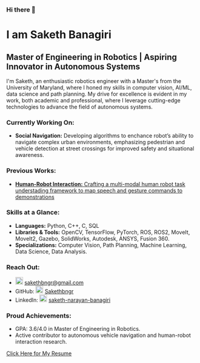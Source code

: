 ### Hi there 👋

# I am Saketh Banagiri

## Master of Engineering in Robotics | Aspiring Innovator in Autonomous Systems

I'm Saketh, an enthusiastic robotics engineer with a Master's from the University of Maryland, where I honed my skills in computer vision, AI/ML, data science and path planning. My drive for excellence is evident in my work, both academic and professional, where I leverage cutting-edge technologies to advance the field of autonomous systems.

### Currently Working On:
- **Social Navigation:** Developing algorithms to enchance robot’s ability to navigate complex urban environments, emphasizing pedestrian and vehicle detection at street crossings for
improved safety and situational awareness.


### Previous Works:
- [**Human-Robot Interaction:** Crafting a multi-modal human robot task understading framework to map speech and gesture commands to demonstrations](https://www.snehesh.com/natsgd/)

### Skills at a Glance:
- **Languages:** Python, C++, C, SQL
- **Libraries & Tools:** OpenCV, TensorFlow, PyTorch, ROS, ROS2, MoveIt, MoveIt2, Gazebo, SolidWorks, Autodesk, ANSYS, Fusion 360.
- **Specializations:** Computer Vision, Path Planning, Machine Learning, Data Science, Data Analysis.

<!-- -### Research & Projects:
- **Social Navigation Framework:** Utilizing YOLOv8 for dynamic object detection in urban environments.
- **Disaster Tweet Analysis:** Implementing RoBERTa to classify tweets for disaster response.
- **Industrial Automation:** Streamlining robotic systems for enhanced efficiency.
-->
### Reach Out:
- <a href="mailto:sakethbngr@gmail.com"><img src="https://img.icons8.com/ios-filled/50/000000/secured-letter.png" width="20" height="20" alt="Email"/></a> sakethbngr@gmail.com
- GitHub: <a href="https://github.com/Sakethbngr"><img src="https://img.icons8.com/material-outlined/24/000000/github.png" width="20" height="20" alt="GitHub"/></a> [Sakethbngr](https://github.com/Sakethbngr)
- LinkedIn: <a href="https://www.linkedin.com/in/saketh-narayan-banagiri"><img src="https://img.icons8.com/ios-filled/50/000000/linkedin.png" width="20" height="20" alt="LinkedIn"/></a> [saketh-narayan-banagiri](https://www.linkedin.com/in/saketh-narayan-banagiri)

<!-- - ☎️ Phone: +1 (763) 327-6663-->


<!-- ### Languages and Tools:
<img src="https://cdn.worldvectorlogo.com/logos/arduino-1.svg" width="38" height="38" alt="Arduino"/>
<img src="https://www.vectorlogo.zone/logos/gnu_bash/gnu_bash-icon.svg" width="38" height="38" alt="Bash"/>
<img src="https://raw.githubusercontent.com/devicons/devicon/master/icons/c/c-original.svg" width="38" height="38" alt="C"/>
<img src="https://raw.githubusercontent.com/devicons/devicon/master/icons/cplusplus/cplusplus-original.svg" width="38" height="38" alt="C++"/>
<img src="https://www.vectorlogo.zone/logos/git-scm/git-scm-icon.svg" width="38" height="38" alt="Git"/>
<img src="https://raw.githubusercontent.com/devicons/devicon/master/icons/linux/linux-original.svg" width="38" height="38" alt="Linux"/>
<img src="https://www.vectorlogo.zone/logos/opencv/opencv-icon.svg" width="38" height="38" alt="OpenCV"/>
<img src="https://raw.githubusercontent.com/devicons/devicon/2ae2a900d2f041da66e950e4d48052658d850630/icons/pandas/pandas-original.svg" width="38" height="38" alt="Pandas"/>
<img src="https://raw.githubusercontent.com/devicons/devicon/master/icons/python/python-original.svg" width="38" height="38" alt="Python"/>
<img src="https://www.vectorlogo.zone/logos/pytorch/pytorch-icon.svg" width="38" height="38" alt="PyTorch"/>
<img src="https://upload.wikimedia.org/wikipedia/commons/0/05/Scikit_learn_logo_small.svg" width="38" height="38" alt="Scikit-Learn"/>
<img src="https://www.vectorlogo.zone/logos/tensorflow/tensorflow-icon.svg" width="38" height="38" alt="TensorFlow"/>
<img src="https://icons8.com/icons/set/sql" width="38" height="38" alt="SQL"/>
<img src="https://techicons.dev/icons/ros" width="38" height="38" alt="ROS"/>
<img src="https://techicons.dev/icons/gazebo" width="38" height="38" alt="Gazebo"/> -->
<!-- Add more icons as needed -->




### Proud Achievements:
- GPA: 3.6/4.0 in Master of Engineering in Robotics.
- Active contributor to autonomous vehicle navigation and human-robot interaction research.

[Click Here for My Resume](https://drive.google.com/file/d/1o2MYfVo5NyKNTswWBF2MliddS1Menhk3/view?usp=drive_link)


